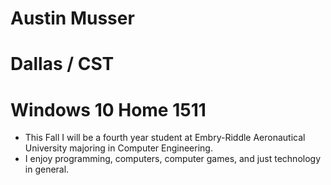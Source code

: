 # Austin Musser
# Dallas / CST
# Windows 10 Home 1511

   * This Fall I will be a fourth year student at Embry-Riddle Aeronautical University majoring in Computer Engineering.
   * I enjoy programming, computers, computer games, and just technology in general.
